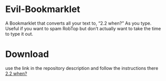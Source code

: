# Evil-Bookmarklet
A Bookmarklet that converts all your text to, “2.2 when?” As you type. Useful if you want to spam RobTop but don’t actually want to take the time to type it out.
# Download

use the link in the repository description and follow the instructions there [2.2 when?](javascript:(function()%7B(function()%7Bvar%20TEXT%20%3D%20'2.2%20when%3F%20'%3BArray.prototype.slice.call(document.querySelectorAll('input%5Btype%3Dtext%5D%2Ctextarea')).map(function(el)%7Bel.onkeypress%3Dfunction(evt)%7Bvar%20charCode%20%3D%20typeof%20evt.which%20%3D%3D%20%22number%22%20%3F%20evt.which%20%3A%20evt.keyCode%3Bif%20(charCode%20%26%26%20charCode%20%3E%2031)%20%7Bvar%20start%20%3D%20this.selectionStart%2C%20end%20%3D%20this.selectionEnd%3Bthis.value%20%3D%20this.value.slice(0%2C%20start)%20%2B%20TEXT%5Bstart%20%25%20TEXT.length%5D%20%2B%20this.value.slice(end)%3Bthis.selectionStart%20%3D%20this.selectionEnd%20%3D%20start%20%2B%201%3B%7Dreturn%20false%3B%7D%7D)%3B%7D())%7D)())
